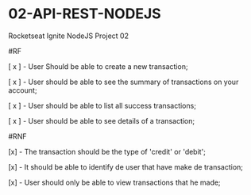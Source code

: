# 02-API-REST-NODEJS
Rocketseat Ignite NodeJS Project 02

#RF

[ x ] - User Should be able to create a new transaction;

[ x ] - User should be able to see the summary of transactions on your account;

[ x ] - User should be able to list all success transactions;

[ x ] - User should be able to see details of a transaction;

#RNF

[x] - The transaction should be the type of 'credit' or 'debit';

[x] - It should be able to identify de user that have make de transaction;

[x] - User should only be able to view transactions that he made;

